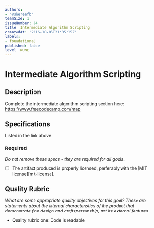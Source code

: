 ```yaml
---
authors:
- "@shereefb"
teamSize: 1
issueNumber: 84
title: Intermediate Algorithm Scripting
createdAt: '2016-10-05T21:35:15Z'
labels:
- foundational
published: false
level: NONE
---
```


# Intermediate Algorithm Scripting

## Description

Complete the intermediate algorithm scripting section here:
https://www.freecodecamp.com/map
## Specifications

Listed in the link above
### Required

_Do not remove these specs - they are required for all goals_.
- [ ] The artifact produced is properly licensed, preferably with the [MIT license][mit-license].
## Quality Rubric

_What are some appropriate quality objectives for this goal? These are statements about the internal characteristics of the product that demonstrate fine design and craftspersonship, not its external features._
- Quality rubric one: Code is readable
